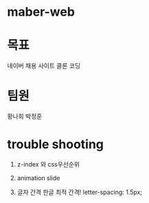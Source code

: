 # maber-web
# 목표 
네이버 채용 사이트 클론 코딩 

# 팀원
황나희
박정훈

# trouble shooting
1. z-index 와 css우선순위

2. animation slide 

3. 글자 간격
한글 최적 간격!
letter-spacing: 1.5px;
